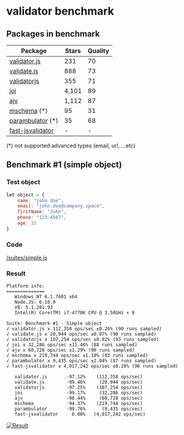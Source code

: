 # validator benchmark

## Packages in benchmark

| Package | Stars | Quality |
| ------- | ----- | ------- |
| [validator.js](https://github.com/guillaumepotier/validator.js) | 231 | 70
| [validate.js](https://github.com/ansman/validate.js) | 888 | 73
| [validatorjs](https://github.com/skaterdav85/validatorjs) | 355 | 71
| [joi](https://github.com/hapijs/joi) | 4,101 | 89
| [ajv](https://github.com/epoberezkin/ajv) | 1,112 | 87
| [mschema](https://github.com/mschema/mschema) (*) | 95 | 31
| [parambulator](https://github.com/rjrodger/parambulator) (*) | 35 | 68
| [fast-jsvalidator](https://github.com/icebob/fast-jsvalidator) | - | -

 (*) not supported advanced types (email, url, ...etc)

## Benchmark #1 (simple object)

### Test object
```js
let object = {
    name: "john doe",
    email: "john.doe@company.space",
    firstName: "John",
    phone: "123-4567",
    age: 33
}
```

### Code
[/suites/simple.js](https://github.com/icebob/validator-benchmark/blob/master/suites/simple.js)

### Result

```
Platform info:
==============
   Windows_NT 6.1.7601 x64
   Node.JS: 6.10.0
   V8: 5.1.281.93
   Intel(R) Core(TM) i7-4770K CPU @ 3.50GHz × 8

Suite: Benchmark #1 - Simple object
√ validator.js x 112,358 ops/sec ±0.26% (90 runs sampled)
√ validate.js x 20,944 ops/sec ±0.87% (90 runs sampled)
√ validatorjs x 107,254 ops/sec ±0.92% (93 runs sampled)
√ joi x 32,286 ops/sec ±11.46% (88 runs sampled)
√ ajv x 60,728 ops/sec ±1.29% (90 runs sampled)
√ mschema x 219,744 ops/sec ±1.10% (93 runs sampled)
√ parambulator x 9,435 ops/sec ±2.04% (87 runs sampled)
√ fast-jsvalidator x 4,017,242 ops/sec ±0.20% (96 runs sampled)

   validator.js       -97.12%    (112,358 ops/sec)
   validate.js        -99.46%     (20,944 ops/sec)
   validatorjs        -97.25%    (107,254 ops/sec)
   joi                -99.17%     (32,286 ops/sec)
   ajv                -98.44%     (60,728 ops/sec)
   mschema            -94.37%    (219,744 ops/sec)
   parambulator       -99.76%      (9,435 ops/sec)
   fast-jsvalidator     0.00%   (4,017,242 ops/sec)
```

[![Result](https://cloud.highcharts.com/images/yqowupa/2/600.png)](http://cloud.highcharts.com/show/yqowupa)
